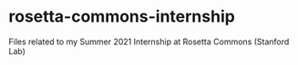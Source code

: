 # rosetta-commons-internship
Files related to my Summer 2021 Internship at Rosetta Commons (Stanford Lab)
